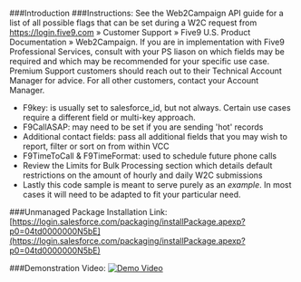 ###Introduction
###Instructions:
See the Web2Campaign API guide for a list of all possible flags that can be set during a W2C request from https://login.five9.com » Customer Support » Five9 U.S. Product Documentation » Web2Campaign. If you are in implementation with Five9 Professional Services, consult with your PS liason on which fields may be required and which may be recommended for your specific use case. Premium Support customers should reach out to their Technical Account Manager for advice. For all other customers, contact your Account Manager.
* F9key: is usually set to salesforce_id, but not always. Certain use cases require a different field or multi-key approach.
* F9CallASAP: may need to be set if you are sending 'hot' records
* Additional contact fields: pass all additional fields that you may wish to report, filter or sort on from within VCC
* F9TimeToCall & F9TimeFormat: used to schedule future phone calls
* Review the Limits for Bulk Processing section which details default restrictions on the amount of hourly and daily W2C submissions
* Lastly this code sample is meant to serve purely as an *example*. In most cases it will need to be adapted to fit your particular need.

###Unmanaged Package Installation Link:
[https://login.salesforce.com/packaging/installPackage.apexp?p0=04td0000000N5bE](https://login.salesforce.com/packaging/installPackage.apexp?p0=04td0000000N5bE)

###Demonstration Video:
[![Demo Video](http://i.imgur.com/J769PGn.png "Watch on YouTube")](http://www.youtube.com/watch?v=z1ZE-w03oNY)
